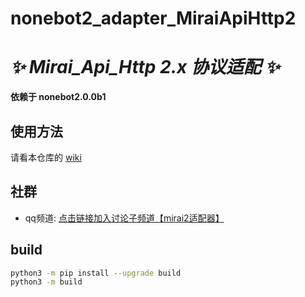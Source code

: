 # nonebot2_adapter_MiraiApiHttp2

# _✨ Mirai_Api_Http 2.x 协议适配 ✨_

**依赖于 nonebot2.0.0b1**

## 使用方法
请看本仓库的 [wiki](https://github.com/ieew/nonebot_adapter_mirai2/wiki)

## 社群

- qq频道:  [点击链接加入讨论子频道【mirai2适配器】](https://qun.qq.com/qqweb/qunpro/share?_wv=3&_wwv=128&inviteCode=1iFUvf&appChannel=share&businessType=7&from=246610&biz=ka "不知道这链接能存活多久，暂时先挂着看看")

## build

```sh
python3 -m pip install --upgrade build
python3 -m build
```
